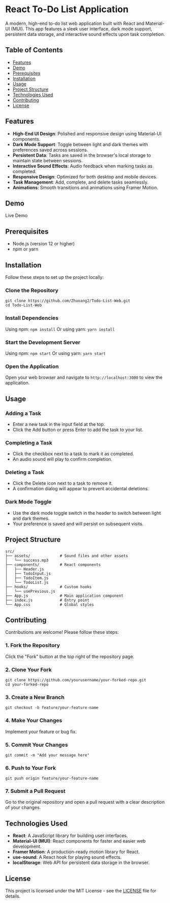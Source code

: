 # React To-Do List Application

A modern, high-end to-do list web application built with React and Material-UI (MUI). This app features a sleek user interface, dark mode support, persistent data storage, and interactive sound effects upon task completion.

## Table of Contents

- [Features](#features)
- [Demo](#demo)
- [Prerequisites](#prerequisites)
- [Installation](#installation)
- [Usage](#usage)
- [Project Structure](#project-structure)
- [Technologies Used](#technologies-used)
- [Contributing](#contributing)
- [License](#license)

## Features

- **High-End UI Design**: Polished and responsive design using Material-UI components.
- **Dark Mode Support**: Toggle between light and dark themes with preferences saved across sessions.
- **Persistent Data**: Tasks are saved in the browser's local storage to maintain state between sessions.
- **Interactive Sound Effects**: Audio feedback when marking tasks as completed.
- **Responsive Design**: Optimized for both desktop and mobile devices.
- **Task Management**: Add, complete, and delete tasks seamlessly.
- **Animations**: Smooth transitions and animations using Framer Motion.

## Demo

Live Demo

## Prerequisites

- Node.js (version 12 or higher)
- npm or yarn

## Installation

Follow these steps to set up the project locally:
### Clone the Repository

  ```
  git clone https://github.com/Zhuoang2/Todo-List-Web.git
  cd Todo-List-Web
  ```
### Install Dependencies
Using npm: `npm install` Or using yarn: `yarn install`

### Start the Development Server
Using npm: `npm start` Or using yarn: `yarn start`

### Open the Application
Open your web browser and navigate to `http://localhost:3000` to view the application.

## Usage

### Adding a Task
- Enter a new task in the input field at the top.
- Click the Add button or press Enter to add the task to your list.
### Completing a Task
- Click the checkbox next to a task to mark it as completed.
- An audio sound will play to confirm completion.
### Deleting a Task
- Click the Delete icon next to a task to remove it.
- A confirmation dialog will appear to prevent accidental deletions.
### Dark Mode Toggle
- Use the dark mode toggle switch in the header to switch between light and dark themes.
- Your preference is saved and will persist on subsequent visits.

## Project Structure

```
src/
├── assets/             # Sound files and other assets
│   └── success.mp3
├── components/         # React components
│   ├── Header.js
│   ├── TodoInput.js
│   ├── TodoItem.js
│   └── TodoList.js
├── hooks/              # Custom hooks
│   └── usePrevious.js
├── App.js              # Main application component
├── index.js            # Entry point
└── App.css             # Global styles
```

## Contributing
Contributions are welcome! Please follow these steps:

### 1. Fork the Repository

Click the "Fork" button at the top right of the repository page.

### 2. Clone Your Fork

```
git clone https://github.com/yourusername/your-forked-repo.git
cd your-forked-repo
```

### 3. Create a New Branch

```
git checkout -b feature/your-feature-name
```
### 4. Make Your Changes

Implement your feature or bug fix.

### 5. Commit Your Changes

```
git commit -m "Add your message here"
```

### 6. Push to Your Fork

```
git push origin feature/your-feature-name
```

### 7. Submit a Pull Request

Go to the original repository and open a pull request with a clear description of your changes.

## Technologies Used
- **React**: A JavaScript library for building user interfaces.
- **Material-UI (MUI)**: React components for faster and easier web development.
- **Framer Motion**: A production-ready motion library for React.
- **use-sound**: A React hook for playing sound effects.
- **localStorage**: Web API for persistent data storage in the browser.

## License
This project is licensed under the MIT License - see the [LICENSE](https://github.com/Zhuoang2/Todo-List-Web/blob/main/LICENSE) file for details.
